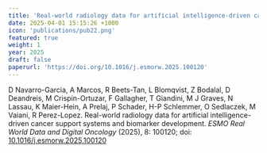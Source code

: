 ```yaml
---
title: 'Real-world radiology data for artificial intelligence-driven cancer support systems and biomarker development'
date: 2025-04-01 15:15:26 +1000
icon: 'publications/pub22.png'
featured: true
weight: 1
year: 2025
draft: false
paperurl: 'https://doi.org/10.1016/j.esmorw.2025.100120'
---
```


D Navarro-Garcia, A Marcos, R Beets-Tan,  L Blomqvist, Z Bodalal, D Deandreis, M Crispin-Ortuzar, F Gallagher, T Giandini, M J Graves, N Lassau, K Maier-Hein, A Prelaj, P Schader, H-P Schlemmer, O Sedlaczek,  M Vaiani, R Perez-Lopez. Real-world radiology data for artificial intelligence-driven cancer support systems and biomarker development. *ESMO Real World Data and Digital Oncology* (2025), 8: 100120; doi: [10.1016/j.esmorw.2025.100120](https://doi.org/10.1016/j.esmorw.2025.100120)
